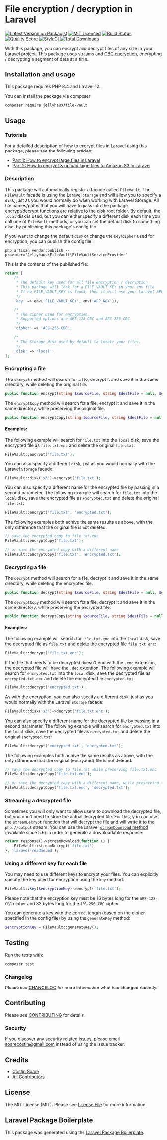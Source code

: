 # File encryption / decryption in Laravel

[![Latest Version on Packagist](https://img.shields.io/packagist/v/soarecostin/file-vault.svg?style=flat-square)](https://packagist.org/packages/soarecostin/file-vault)
[![MIT Licensed](https://img.shields.io/badge/license-MIT-brightgreen.svg?style=flat-square)](LICENSE.md)
[![Build Status](https://img.shields.io/travis/soarecostin/file-vault/master.svg?style=flat-square)](https://travis-ci.org/soarecostin/file-vault)
[![Quality Score](https://img.shields.io/scrutinizer/g/soarecostin/file-vault.svg?style=flat-square)](https://scrutinizer-ci.com/g/soarecostin/file-vault)
[![StyleCI](https://styleci.io/repos/221933072/shield)](https://styleci.io/repos/221933072)
[![Total Downloads](https://img.shields.io/packagist/dt/soarecostin/file-vault.svg?style=flat-square)](https://packagist.org/packages/soarecostin/file-vault)

With this package, you can encrypt and decrypt files of any size in your Laravel project. This package uses streams and [CBC encryption](https://en.wikipedia.org/wiki/Block_cipher_mode_of_operation#Cipher_Block_Chaining_(CBC)), encrypting / decrypting a segment of data at a time.


## Installation and usage

This package requires PHP 8.4 and Laravel 12.

You can install the package via composer:

```bash
composer require jellyhaus/file-vault
```

## Usage

### Tutorials
For a detailed description of how to encrypt files in Laravel using this package, please see the following articles:
- [Part 1: How to encrypt large files in Laravel](https://medium.com/swlh/how-to-encrypt-large-files-in-laravel-293460836ded?source=friends_link&sk=976ab6e5d1cfb52e10c801fe0cb04fca)
- [Part 2: How to encrypt & upload large files to Amazon S3 in Laravel](https://medium.com/@soarecostin/how-to-encrypt-upload-large-files-to-amazon-s3-in-laravel-af88324a9aa?sk=a9a358a3892e898a60448d5314fb3dc0)

### Description
This package will automatically register a facade called `FileVault`. The `FileVault` facade is using the Laravel `Storage` and will allow you to specify a `disk`, just as you would normally do when working with Laravel Storage. All file names/paths that you will have to pass into the package encrypt/decrypt functions are relative to the disk root folder. By default, the `local` disk is used, but you can either specify a different disk each time you call one of `FileVault` methods, or you can set the default disk to something else, by publishing this package's config file.

If you want to change the default `disk` or change the `key`/`cipher` used for encryption, you can publish the config file:

```
php artisan vendor:publish --provider="Jellyhaus\FileVault\FileVaultServiceProvider"
```

This is the contents of the published file:
``` php
return [
    /*
     * The default key used for all file encryption / decryption
     * This package will look for a FILE_VAULT_KEY in your env file
     * If no FILE_VAULT_KEY is found, then it will use your Laravel APP_KEY
     */
    'key' => env('FILE_VAULT_KEY', env('APP_KEY')),

    /*
     * The cipher used for encryption.
     * Supported options are AES-128-CBC and AES-256-CBC
     */
    'cipher' => 'AES-256-CBC',

    /*
     * The Storage disk used by default to locate your files.
     */
    'disk' => 'local',
];
```


### Encrypting a file

The `encrypt` method will search for a file, encrypt it and save it in the same directory, while deleting the original file.

``` php
public function encrypt(string $sourceFile, string $destFile = null, $deleteSource = true)
```

The `encryptCopy` method will search for a file, encrypt it and save it in the same directory, while preserving the original file.

``` php
public function encryptCopy(string $sourceFile, string $destFile = null)
```


#### Examples:

The following example will search for `file.txt` into the `local` disk, save the encrypted file as `file.txt.enc` and delete the original `file.txt`:
``` php
FileVault::encrypt('file.txt');
```

You can also specify a different `disk`, just as you would normally with the Laravel `Storage` facade:
``` php
FileVault::disk('s3')->encrypt('file.txt');
```

You can also specify a different name for the encrypted file by passing in a second parameter. The following example will search for `file.txt` into the `local` disk, save the encrypted file as `encrypted.txt` and delete the original `file.txt`:
``` php
FileVault::encrypt('file.txt', 'encrypted.txt');
```

The following examples both achive the same results as above, with the only difference that the original file is not deleted:
``` php
// save the encrypted copy to file.txt.enc
FileVault::encryptCopy('file.txt');

// or save the encrypted copy with a different name
FileVault::encryptCopy('file.txt', 'encrypted.txt');
```

### Decrypting a file

The `decrypt` method will search for a file, decrypt it and save it in the same directory, while deleting the encrypted file.

``` php
public function decrypt(string $sourceFile, string $destFile = null, $deleteSource = true)
```

The `decryptCopy` method will search for a file, decrypt it and save it in the same directory, while preserving the encrypted file.

``` php
public function decryptCopy(string $sourceFile, string $destFile = null)
```

#### Examples:

The following example will search for `file.txt.enc` into the `local` disk, save the decrypted file as `file.txt` and delete the encrypted file `file.txt.enc`:
``` php
FileVault::decrypt('file.txt.enc');
```

If the file that needs to be decrypted doesn't end with the `.enc` extension, the decrypted file will have the `.dec` extention. The following example will search for `encrypted.txt` into the `local` disk, save the decrypted file as `encrypted.txt.dec` and delete the encrypted file `encrypted.txt`:
``` php
FileVault::decrypt('encrypted.txt');
```

As with the encryption, you can also specify a different `disk`, just as you would normally with the Laravel `Storage` facade:
``` php
FileVault::disk('s3')->decrypt('file.txt.enc');
```

You can also specify a different name for the decrypted file by passing in a second parameter. The following example will search for `encrypted.txt` into the `local` disk, save the decrypted file as `decrypted.txt` and delete the original `encrypted.txt`:
``` php
FileVault::decrypt('encrypted.txt', 'decrypted.txt');
```

The following examples both achive the same results as above, with the only difference that the original (encrypted) file is not deleted:
``` php
// save the decrypted copy to file.txt while preserving file.txt.enc
FileVault::decryptCopy('file.txt.enc');

// or save the decrypted copy with a different name, while preserving the file.txt.enc
FileVault::decryptCopy('file.txt.enc', 'decrypted.txt');
```

### Streaming a decrypted file

Sometimes you will only want to allow users to download the decrypted file, but you don't need to store the actual decrypted file. For this, you can use the `streamDecrypt` function that will decrypt the file and will write it to the `php://output` stream. You can use the Laravel [`streamDownload` method](https://laravel.com/docs/6.x/responses#file-downloads) (available since 5.6) in order to generate a downloadable response:

``` php
return response()->streamDownload(function () {
    FileVault::streamDecrypt('file.txt')
}, 'laravel-readme.md');
```

### Using a different key for each file

You may need to use different keys to encrypt your files. You can explicitly specify the key used for encryption using the `key` method.

``` php
FileVault::key($encryptionKey)->encrypt('file.txt');
```

Please note that the encryption key must be 16 bytes long for the `AES-128-CBC` cipher and 32 bytes long for the `AES-256-CBC` cipher.

You can generate a key with the correct length (based on the cipher specified in the config file) by using the `generateKey` method:

``` php
$encryptionKey = FileVault::generateKey();
```

## Testing

Run the tests with:

``` bash
composer test
```

### Changelog

Please see [CHANGELOG](CHANGELOG.md) for more information what has changed recently.

## Contributing

Please see [CONTRIBUTING](CONTRIBUTING.md) for details.

### Security

If you discover any security related issues, please email soarecostin@gmail.com instead of using the issue tracker.

## Credits

- [Costin Soare](https://github.com/soarecostin)
- [All Contributors](../../contributors)

## License

The MIT License (MIT). Please see [License File](LICENSE.md) for more information.

## Laravel Package Boilerplate

This package was generated using the [Laravel Package Boilerplate](https://laravelpackageboilerplate.com).
